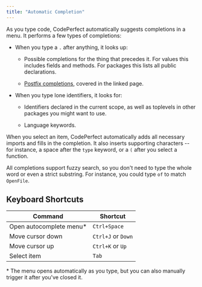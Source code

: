 ```yaml
---
title: "Automatic Completion"
---
```


As you type code, CodePerfect automatically suggests completions in a menu. It
performs a few types of completions:

- When you type a `.` after anything, it looks up:

  - Possible completions for the thing that precedes it. For values this
    includes fields and methods. For packages this lists all public
    declarations.

  - [Postfix completions](postfix-completion), covered in the linked page.

- When you type lone identifiers, it looks for:

  - Identifiers declared in the current scope, as well as toplevels in other
    packages you might want to use.

  - Language keywords.

When you select an item, CodePerfect automatically adds all necessary imports
and fills in the completion. It also inserts supporting characters -- for
instance, a space after the `type` keyword, or a `(` after you select a
function.

All completions support fuzzy search, so you don't need to type the whole word
or even a strict substring. For instance, you could type `of` to match
`OpenFile`.

## Keyboard Shortcuts

| Command                  | Shortcut           |
| ------------------------ | ------------------ |
| Open autocomplete menu\* | `Ctrl+Space`       |
| Move cursor down         | `Ctrl+J` or `Down` |
| Move cursor up           | `Ctrl+K` or `Up`   |
| Select item              | `Tab`              |

\* The menu opens automatically as you type, but you can also manually trigger
it after you've closed it.
